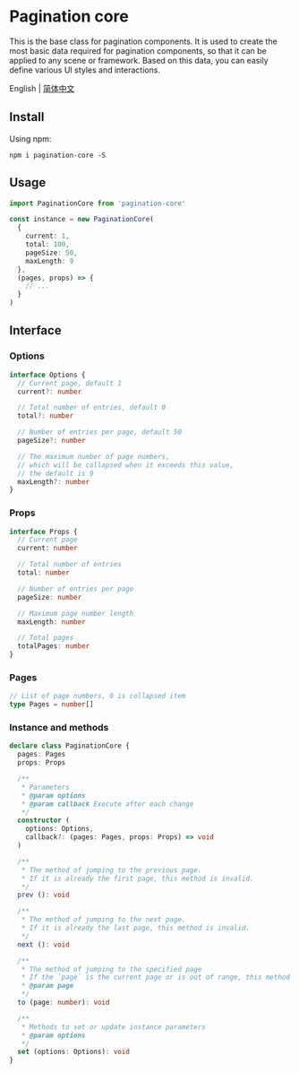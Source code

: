 # Pagination core

This is the base class for pagination components. It is used to create the most basic data required for pagination
components, so that it can be applied to any scene or framework. Based on this data, you can easily define various UI
styles and interactions.

English |
[简体中文](https://github.com/bravejs/pagination-core/blob/main/README.zh.md)

## Install

Using npm:

```
npm i pagination-core -S
```

## Usage

```typescript
import PaginationCore from 'pagination-core'

const instance = new PaginationCore(
  {
    current: 1,
    total: 100,
    pageSize: 50,
    maxLength: 9
  },
  (pages, props) => {
    // ...
  }
)
```

## Interface

### Options

```typescript
interface Options {
  // Current page, default 1
  current?: number

  // Total number of entries, default 0
  total?: number

  // Number of entries per page, default 50
  pageSize?: number

  // The maximum number of page numbers, 
  // which will be collapsed when it exceeds this value, 
  // the default is 9
  maxLength?: number
}
```

### Props

```typescript
interface Props {
  // Current page
  current: number

  // Total number of entries
  total: number

  // Number of entries per page
  pageSize: number

  // Maximum page number length
  maxLength: number

  // Total pages
  totalPages: number
}
```

### Pages

```typescript
// List of page numbers, 0 is collapsed item
type Pages = number[]
```

### Instance and methods

```typescript
declare class PaginationCore {
  pages: Pages
  props: Props

  /**
   * Parameters
   * @param options
   * @param callback Execute after each change
   */
  constructor (
    options: Options,
    callback?: (pages: Pages, props: Props) => void
  )

  /**
   * The method of jumping to the previous page.
   * If it is already the first page, this method is invalid.
   */
  prev (): void

  /**
   * The method of jumping to the next page.
   * If it is already the last page, this method is invalid.
   */
  next (): void

  /**
   * The method of jumping to the specified page
   * If the `page` is the current page or is out of range, this method is invalid
   * @param page
   */
  to (page: number): void

  /**
   * Methods to set or update instance parameters
   * @param options
   */
  set (options: Options): void
}
```
